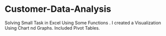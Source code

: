 # Customer-Data-Analysis
Solving Small Task in Excel Using Some Functions . I created a Visualization Using Chart nd Graphs. Included Pivot Tables.
